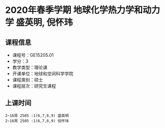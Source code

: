 # 2020年春季学期 地球化学热力学和动力学 盛英明, 倪怀玮






## 课程信息

- 课程号：GE15205.01
- 学分：3
- 教学类型：理论课
- 开课单位：地球和空间科学学院
- 课程类别：硕士
- 课程层次：研究生课程

## 上课时间

```
2~16周 2505 :1(6,7,8,9) 盛英明
2~16周 2505 :1(6,7,8,9) 倪怀玮
```

